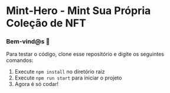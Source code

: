 # Mint-Hero - Mint Sua Própria Coleção de NFT

### **Bem-vind@s 👋**
Para testar o código, clone esse repositório e digite os seguintes comandos:

1. Execute `npm install` no diretório raiz
2. Execute `npm run start` para iniciar o projeto
3. Agora é só codar!
